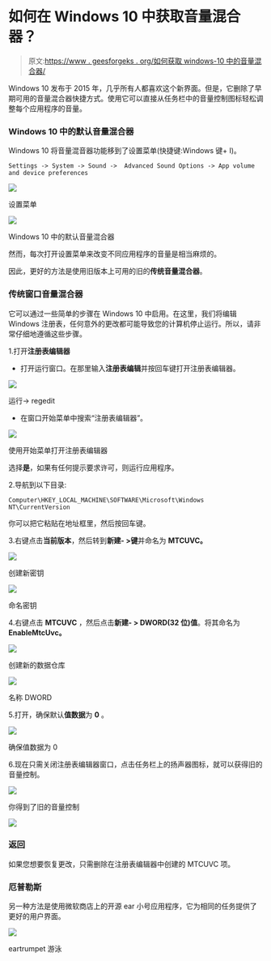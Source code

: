 # 如何在 Windows 10 中获取音量混合器？

> 原文:[https://www . geesforgeks . org/如何获取 windows-10 中的音量混合器/](https://www.geeksforgeeks.org/how-to-get-volume-mixer-in-windows-10/)

Windows 10 发布于 2015 年，几乎所有人都喜欢这个新界面。但是，它删除了早期可用的音量混合器快捷方式。使用它可以直接从任务栏中的音量控制图标轻松调整每个应用程序的音量。

### Windows 10 中的默认音量混合器

Windows 10 将音量混音器功能移到了设置菜单(快捷键:Windows 键+ I)。

```
Settings -> System -> Sound ->  Advanced Sound Options -> App volume and device preferences 
```

![](img/5dd9899941fb53c06b7802e8219ffbce.png)

设置菜单

![](img/06d7c39b48bfe2a40750b6d29568b57f.png)

Windows 10 中的默认音量混合器

然而，每次打开设置菜单来改变不同应用程序的音量是相当麻烦的。

因此，更好的方法是使用旧版本上可用的旧的**传统音量混合器**。

### 传统窗口音量混合器

它可以通过一些简单的步骤在 Windows 10 中启用。在这里，我们将编辑 Windows 注册表，任何意外的更改都可能导致您的计算机停止运行。所以，请非常仔细地遵循这些步骤。

1.打开**注册表编辑器**

*   打开运行窗口。在那里输入**注册表编辑**并按回车键打开注册表编辑器。

![](img/228dd27851348eb767379498bfd2ea14.png)

运行-> regedit

*   在窗口开始菜单中搜索“注册表编辑器”。

![](img/5aa19db84e75cecce7660ad993803017.png)

使用开始菜单打开注册表编辑器

选择**是**，如果有任何提示要求许可，则运行应用程序。

2.导航到以下目录:

```
Computer\HKEY_LOCAL_MACHINE\SOFTWARE\Microsoft\Windows NT\CurrentVersion
```

你可以把它粘贴在地址框里，然后按回车键。

3.右键点击**当前版本**，然后转到**新建- >键**并命名为 **MTCUVC。**

![](img/7afebd6b3acfec70f168fc6369a70a51.png)

创建新密钥

![](img/6e8375d47ba0073e8b4a28e738959a79.png)

命名密钥

4.右键点击 **MTCUVC** ，然后点击**新建- > DWORD(32 位)值**。将其命名为 **EnableMtcUvc。**

![](img/aaedbfaa96a7046915488fab6cf8a217.png)

创建新的数据仓库

![](img/d2041ed9664220bf03cbdaa2a79c9725.png)

名称 DWORD

5.打开，确保默认**值数据**为 **0** 。

![](img/e5efe0a2632f3d65df452f64f6983961.png)

确保值数据为 0

6.现在只需关闭注册表编辑器窗口，点击任务栏上的扬声器图标，就可以获得旧的音量控制。

![](img/12dc9351c8ff95aca0be9d46012fa787.png)

你得到了旧的音量控制

![](img/13de114ef5a9927e5811d3e9be364c38.png)

### 返回

如果您想要恢复更改，只需删除在注册表编辑器中创建的 MTCUVC 项。

### 厄普勒斯

另一种方法是使用微软商店上的开源 ear 小号应用程序，它为相同的任务提供了更好的用户界面。

![](img/281a6f00ebf8a0a1f16f672a12c942fc.png)

eartrumpet 游泳